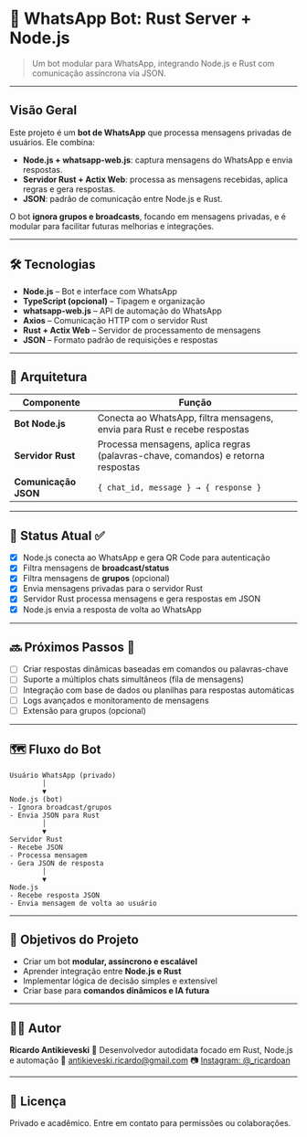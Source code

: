 # 🤖 WhatsApp Bot: Rust Server + Node.js

> Um bot modular para WhatsApp, integrando Node.js e Rust com comunicação assíncrona via JSON.

---

##  Visão Geral

Este projeto é um **bot de WhatsApp** que processa mensagens privadas de usuários. Ele combina:

* **Node.js + whatsapp-web.js**: captura mensagens do WhatsApp e envia respostas.
* **Servidor Rust + Actix Web**: processa as mensagens recebidas, aplica regras e gera respostas.
* **JSON**: padrão de comunicação entre Node.js e Rust.

O bot **ignora grupos e broadcasts**, focando em mensagens privadas, e é modular para facilitar futuras melhorias e integrações.

---

## 🛠 Tecnologias

* **Node.js** – Bot e interface com WhatsApp
* **TypeScript (opcional)** – Tipagem e organização
* **whatsapp-web.js** – API de automação do WhatsApp
* **Axios** – Comunicação HTTP com o servidor Rust
* **Rust + Actix Web** – Servidor de processamento de mensagens
* **JSON** – Formato padrão de requisições e respostas

---

## 🧱 Arquitetura

| Componente           | Função                                                                           |
| -------------------- | -------------------------------------------------------------------------------- |
| **Bot Node.js**      | Conecta ao WhatsApp, filtra mensagens, envia para Rust e recebe respostas        |
| **Servidor Rust**    | Processa mensagens, aplica regras (palavras-chave, comandos) e retorna respostas |
| **Comunicação JSON** | `{ chat_id, message } → { response }`                                            |

---

## 📌 Status Atual ✅

* [x] Node.js conecta ao WhatsApp e gera QR Code para autenticação
* [x] Filtra mensagens de **broadcast/status**
* [x] Filtra mensagens de **grupos** (opcional)
* [x] Envia mensagens privadas para o servidor Rust
* [x] Servidor Rust processa mensagens e gera respostas em JSON
* [x] Node.js envia a resposta de volta ao WhatsApp

---

## 🔜 Próximos Passos 🚀

* [ ] Criar respostas dinâmicas baseadas em comandos ou palavras-chave
* [ ] Suporte a múltiplos chats simultâneos (fila de mensagens)
* [ ] Integração com base de dados ou planilhas para respostas automáticas
* [ ] Logs avançados e monitoramento de mensagens
* [ ] Extensão para grupos (opcional)

---

## 🗺️ Fluxo do Bot

```
Usuário WhatsApp (privado)
        │
        ▼
Node.js (bot)
- Ignora broadcast/grupos
- Envia JSON para Rust
        │
        ▼
Servidor Rust
- Recebe JSON
- Processa mensagem
- Gera JSON de resposta
        │
        ▼
Node.js
- Recebe resposta JSON
- Envia mensagem de volta ao usuário
```

---

## 🎯 Objetivos do Projeto

* Criar um bot **modular, assíncrono e escalável**
* Aprender integração entre **Node.js e Rust**
* Implementar lógica de decisão simples e extensível
* Criar base para **comandos dinâmicos e IA futura**

---

## 👨‍💻 Autor

**Ricardo Antikieveski**
🔧 Desenvolvedor autodidata focado em Rust, Node.js e automação
📧 [antikieveski.ricardo@gmail.com](mailto:antikieveski.ricardo@gmail.com)
📷 [Instagram: @_ricardoan](https://www.instagram.com/_ricardoan/)

---

## 📝 Licença

Privado e acadêmico. Entre em contato para permissões ou colaborações.
